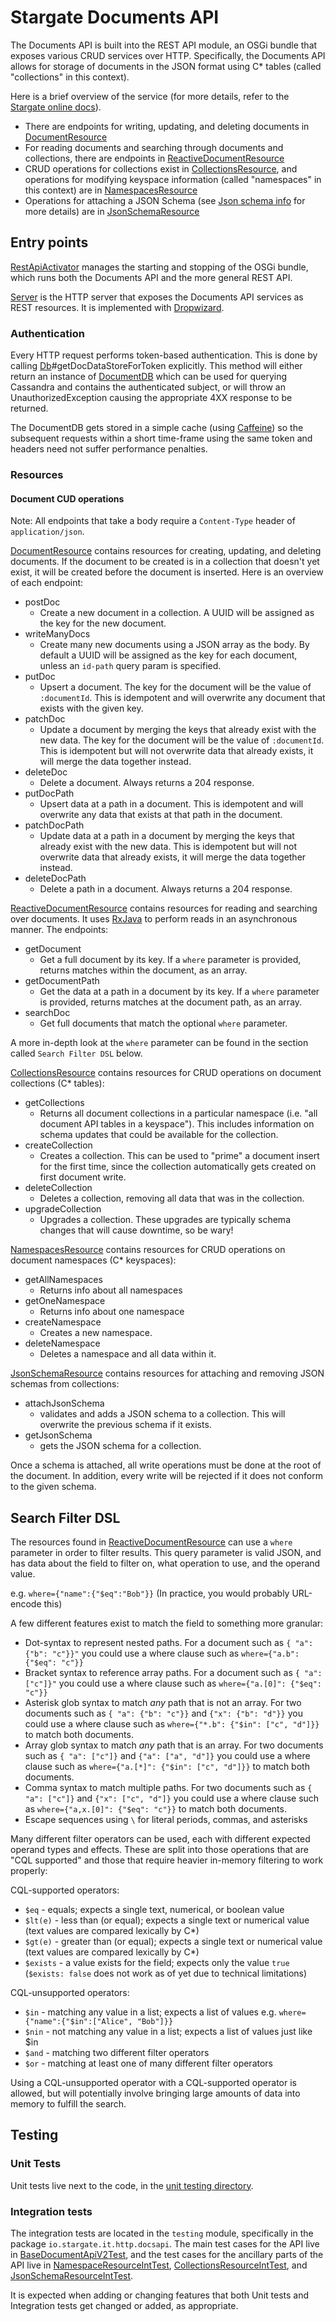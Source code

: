 # Stargate Documents API

The Documents API is built into the REST API module, an OSGi bundle that exposes various CRUD services over HTTP.
Specifically, the Documents API allows for storage of documents in the JSON format using C* tables (called "collections" in this context).

Here is a brief overview of the service (for more details, refer to the [Stargate
online docs]).

* There are endpoints for writing, updating, and deleting documents in [DocumentResource]
* For reading documents and searching through documents and collections, there are endpoints in [ReactiveDocumentResource]
* CRUD operations for collections exist in [CollectionsResource], and operations for modifying keyspace information (called "namespaces" in this context) are in [NamespacesResource]
* Operations for attaching a JSON Schema (see [Json schema info] for more details) are in [JsonSchemaResource]

## Entry points

[RestApiActivator] manages the starting and stopping of the OSGi bundle, which runs both the Documents API and the more general REST API.

[Server] is the HTTP server that exposes the Documents API services as REST resources. It is implemented with
[Dropwizard](https://www.dropwizard.io/en/latest/).

### Authentication

Every HTTP request performs token-based authentication. This is done by calling [Db]#getDocDataStoreForToken explicitly.
This method will either return an instance of [DocumentDB] which can be used for querying Cassandra and contains the authenticated subject,
or will throw an UnauthorizedException causing the appropriate 4XX response to be returned.

The DocumentDB gets stored in a simple cache (using [Caffeine](https://github.com/ben-manes/caffeine)) so the subsequent requests within a short
time-frame using the same token and headers need not suffer performance penalties.

### Resources

#### Document CUD operations

Note: All endpoints that take a body require a `Content-Type` header of `application/json`.

[DocumentResource] contains resources for creating, updating, and deleting documents.
If the document to be created is in a collection that doesn't yet exist, it will be created
before the document is inserted. Here is an overview of each endpoint:
* postDoc
  - Create a new document in a collection. A UUID will be assigned as the key for the new document.
* writeManyDocs
  - Create many new documents using a JSON array as the body. By default a UUID will be assigned as the key for each document, unless an `id-path` query param is specified.
* putDoc
  - Upsert a document. The key for the document will be the value of `:documentId`. This is idempotent and will overwrite any document that exists with the given key.
* patchDoc
  - Update a document by merging the keys that already exist with the new data. The key for the document will be the value of `:documentId`. This is idempotent but will not overwrite data that already exists, it will merge the data together instead.
* deleteDoc
  - Delete a document. Always returns a 204 response.
* putDocPath
  - Upsert data at a path in a document. This is idempotent and will overwrite any data that exists at that path in the document.
* patchDocPath
  - Update data at a path in a document by merging the keys that already exist with the new data. This is idempotent but will not overwrite data that already exists, it will merge the data together instead.
* deleteDocPath
  - Delete a path in a document. Always returns a 204 response.
    
[ReactiveDocumentResource] contains resources for reading and searching over documents.
It uses [RxJava](https://github.com/ReactiveX/RxJava) to perform reads in an asynchronous manner. The endpoints:
* getDocument
  - Get a full document by its key. If a `where` parameter is provided, returns matches within the document, as an array.
* getDocumentPath
  - Get the data at a path in a document by its key. If a `where` parameter is provided, returns matches at the document path, as an array.
* searchDoc
  - Get full documents that match the optional `where` parameter.

A more in-depth look at the `where` parameter can be found in the section called `Search Filter DSL` below.

[CollectionsResource] contains resources for CRUD operations on document collections (C* tables):
* getCollections
  - Returns all document collections in a particular namespace (i.e. "all document API tables in a keyspace").
    This includes information on schema updates that could be available for the collection.
* createCollection
  - Creates a collection. This can be used to "prime" a document insert for the first time, since the collection
    automatically gets created on first document write.
* deleteCollection
  - Deletes a collection, removing all data that was in the collection.
* upgradeCollection
  - Upgrades a collection. These upgrades are typically schema changes that will cause downtime, so be wary!

[NamespacesResource] contains resources for CRUD operations on document namespaces (C* keyspaces):
* getAllNamespaces
  - Returns info about all namespaces
* getOneNamespace
  - Returns info about one namespace
* createNamespace
  - Creates a new namespace.
* deleteNamespace
  - Deletes a namespace and all data within it.

[JsonSchemaResource] contains resources for attaching and removing JSON schemas from collections:
* attachJsonSchema
  - validates and adds a JSON schema to a collection. This will overwrite the previous schema if it exists.
* getJsonSchema
  - gets the JSON schema for a collection.

Once a schema is attached, all write operations must be done at the root of the document. In addition,
every write will be rejected if it does not conform to the given schema.

## Search Filter DSL

The resources found in [ReactiveDocumentResource] can use a `where` parameter in order to filter results.
This query parameter is valid JSON, and has data about the field to filter on, what operation to use, and the operand value.

e.g. `where={"name":{"$eq":"Bob"}}` (In practice, you would probably URL-encode this)

A few different features exist to match the field to something more granular:
* Dot-syntax to represent nested paths. For a document such as `{ "a": {"b": "c"}}"`
  you could use a where clause such as `where={"a.b": {"$eq": "c"}}`
* Bracket syntax to reference array paths. For a document such as `{ "a": ["c"]}"`
  you could use a where clause such as `where={"a.[0]": {"$eq": "c"}}`
* Asterisk glob syntax to match *any* path that is not an array. For two documents such as `{ "a": {"b": "c"}}` and `{"x": {"b": "d"}}`
  you could use a where clause such as `where={"*.b": {"$in": ["c", "d"]}}` to match both documents.
* Array glob syntax to match *any* path that is an array. For two documents such as `{ "a": ["c"]}` and `{"a": ["a", "d"]}`
  you could use a where clause such as `where={"a.[*]": {"$in": ["c", "d"]}}` to match both documents.
* Comma syntax to match multiple paths. For two documents such as `{ "a": ["c"]}` and `{"x": ["c", "d"]}`
  you could use a where clause such as `where={"a,x.[0]": {"$eq": "c"}}` to match both documents.
* Escape sequences using `\` for literal periods, commas, and asterisks

Many different filter operators can be used, each with different expected operand types and effects.
These are split into those operations that are "CQL supported" and those that require heavier in-memory filtering
to work properly:

CQL-supported operators:
* `$eq` - equals; expects a single text, numerical, or boolean value
* `$lt(e)` - less than (or equal); expects a single text or numerical value (text values are compared lexically by C*)
* `$gt(e)` - greater than (or equal); expects a single text or numerical value (text values are compared lexically by C*)
* `$exists` - a value exists for the field; expects only the value `true` (`$exists: false` does not work as of yet due to technical limitations)

CQL-unsupported operators:
* `$in` - matching any value in a list; expects a list of values e.g. `where={"name":{"$in":["Alice", "Bob"]}}`
* `$nin` - not matching any value in a list; expects a list of values just like $in
* `$and` - matching two different filter operators
* `$or` - matching at least one of many different filter operators

Using a CQL-unsupported operator with a CQL-supported operator is allowed, but will potentially involve bringing large amounts of data into memory
to fulfill the search.



## Testing

### Unit Tests
Unit tests live next to the code, in the [unit testing directory].

### Integration tests

The integration tests are located in the `testing` module, specifically in the package `io.stargate.it.http.docsapi`.
The main test cases for the API live in [BaseDocumentApiV2Test], and the test cases for the ancillary parts of the API live
in [NamespaceResourceIntTest], [CollectionsResourceIntTest], and [JsonSchemaResourceIntTest].

It is expected when adding or changing features that both Unit tests and Integration tests get changed or added, as appropriate.

[BaseDocumentApiV2Test]: testing/src/main/java/io/stargate/it/http/docsapi/BaseDocumentApiV2Test.java
[CollectionsResource]: src/main/java/io/stargate/web/docsapi/resources/CollectionsResource.java
[CollectionsResourceIntTest]: testing/src/main/java/io/stargate/it/http/docsapi/CollectionsResourceIntTest.java
[Db]: src/main/java/io/stargate/web/resources/Db.java
[DocumentDB]: src/main/java/io/stargate/web/docsapi/dao/DocumentDB.java
[DocumentResource]: src/main/java/io/stargate/web/docsapi/resources/DocumentResourceV2.java
[JsonSchemaResource]: src/main/java/io/stargate/web/docsapi/resources/JsonSchemaResource.java
[JsonSchemaResourceIntTest]: testing/src/main/java/io/stargate/it/http/docsapi/JsonSchemaResourceIntTest.java
[NamespacesResource]: src/main/java/io/stargate/web/docsapi/resources/NamespacesResource.java
[NamespaceResourceIntTest]: testing/src/main/java/io/stargate/it/http/docsapi/NamespaceResourceIntTest.java
[ReactiveDocumentResource]: src/main/java/io/stargate/web/docsapi/resources/ReactiveDocumentResourceV2.java
[RestApiActivator]: src/main/java/io/stargate/web/RestApiActivator.java
[Server]: src/main/java/io/stargate/web/impl/Server.java

[Stargate online docs]: https://stargate.io/docs/stargate/1.0/quickstart/quick_start-document.html
[Json schema info]: https://json-schema.org/
[unit testing directory]: src/test/java